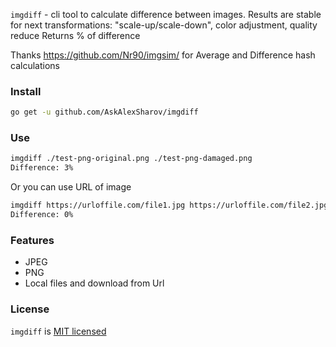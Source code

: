 `imgdiff` - cli tool to calculate difference between images.
Results are stable for next transformations: "scale-up/scale-down", color adjustment, quality reduce
Returns % of difference

Thanks https://github.com/Nr90/imgsim/ for Average and Difference hash calculations 

### Install

```bash
go get -u github.com/AskAlexSharov/imgdiff
```

### Use

```bash
imgdiff ./test-png-original.png ./test-png-damaged.png
Difference: 3%
```

Or you can use URL of image
```bash
imgdiff https://urloffile.com/file1.jpg https://urloffile.com/file2.jpg
Difference: 0% 
```
### Features

- JPEG
- PNG 
- Local files and download from Url

### License

`imgdiff` is [MIT licensed](./LICENSE)